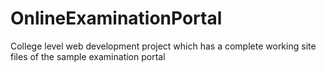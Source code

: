 # OnlineExaminationPortal
College level web development project which has a complete working site files of the sample examination portal
